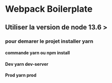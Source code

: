 # Webpack Boilerplate
## Utiliser la version de node 13.6 >
### pour demarer le projet installer yarn
#### commande yarn ou npm install
#### Dev yarn dev-server
#### Prod yarn prod